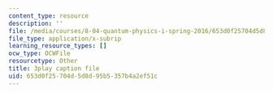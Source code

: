 ```yaml
---
content_type: resource
description: ''
file: /media/courses/8-04-quantum-physics-i-spring-2016/653d0f25704d5d8d95b5357b4a2ef51c_ipXNYnO7yRk.vtt
file_type: application/x-subrip
learning_resource_types: []
ocw_type: OCWFile
resourcetype: Other
title: 3play caption file
uid: 653d0f25-704d-5d8d-95b5-357b4a2ef51c
---
```

